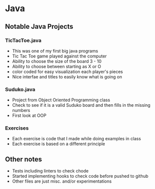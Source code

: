 # Java

## Notable Java Projects

### TicTacToe.java
- This was one of my first big java programs
- Tic Tac Toe game played against the computer
- Ability to choose the size of the board 3 - 10
- Ability to choose between starting as X or O
- color coded for easy visualization each player's pieces
- Nice interfae and titles to easily know what is going on

### Suduko.java
- Project from Object Oriented Programming class
- Check to see if it is a valid Suduko board and then fills in the missing numbers
- First look at OOP

### Exercises
- Each exercise is code that I made while doing examples in class
- Each exercise is based on a different principle

## Other notes
- Tests including linters to check chode
- Started implementing hooks to check code before pushed to github
- Other files are just misc. and/or experimentations
